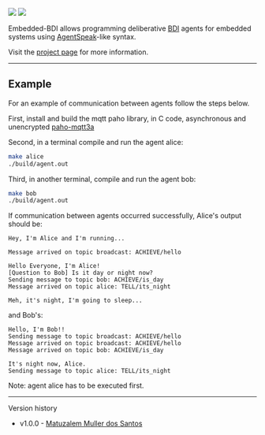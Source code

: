 ![](https://github.com/Embedded-BDI/embedded-bdi/actions/workflows/unit-tests.yml/badge.svg) ![](https://github.com/Embedded-BDI/embedded-bdi/actions/workflows/gh-pages.yml/badge.svg)

Embedded-BDI allows programming deliberative [BDI](https://en.wikipedia.org/wiki/Belief%E2%80%93desire%E2%80%93intention_software_model) agents for embedded systems using [AgentSpeak](https://en.wikipedia.org/wiki/AgentSpeak)-like syntax.

Visit the [project page](https://embedded-bdi.github.io) for more information.

---
## Example
For an example of communication between agents follow the steps below.

First, install and build the mqtt paho library, in C code, asynchronous and unencrypted [paho-mqtt3a](https://github.com/eclipse/paho.mqtt.c)

Second, in a terminal compile and run the agent alice:
```sh
make alice
./build/agent.out
```
Third, in another terminal, compile and run the agent bob:
```sh
make bob
./build/agent.out
```

If communication between agents occurred successfully, Alice's output should be:
```
Hey, I'm Alice and I'm running...

Message arrived on topic broadcast: ACHIEVE/hello

Hello Everyone, I'm Alice!
[Question to Bob] Is it day or night now?
Sending message to topic bob: ACHIEVE/is_day
Message arrived on topic alice: TELL/its_night

Meh, it's night, I'm going to sleep...
```
and Bob's:
```
Hello, I'm Bob!!
Sending message to topic broadcast: ACHIEVE/hello
Message arrived on topic broadcast: ACHIEVE/hello
Message arrived on topic bob: ACHIEVE/is_day

It's night now, Alice.
Sending message to topic alice: TELL/its_night

```
Note: agent alice has to be executed first.

---

Version history

* v1.0.0 - [Matuzalem Muller dos Santos](https://matuzalemmuller.com)
